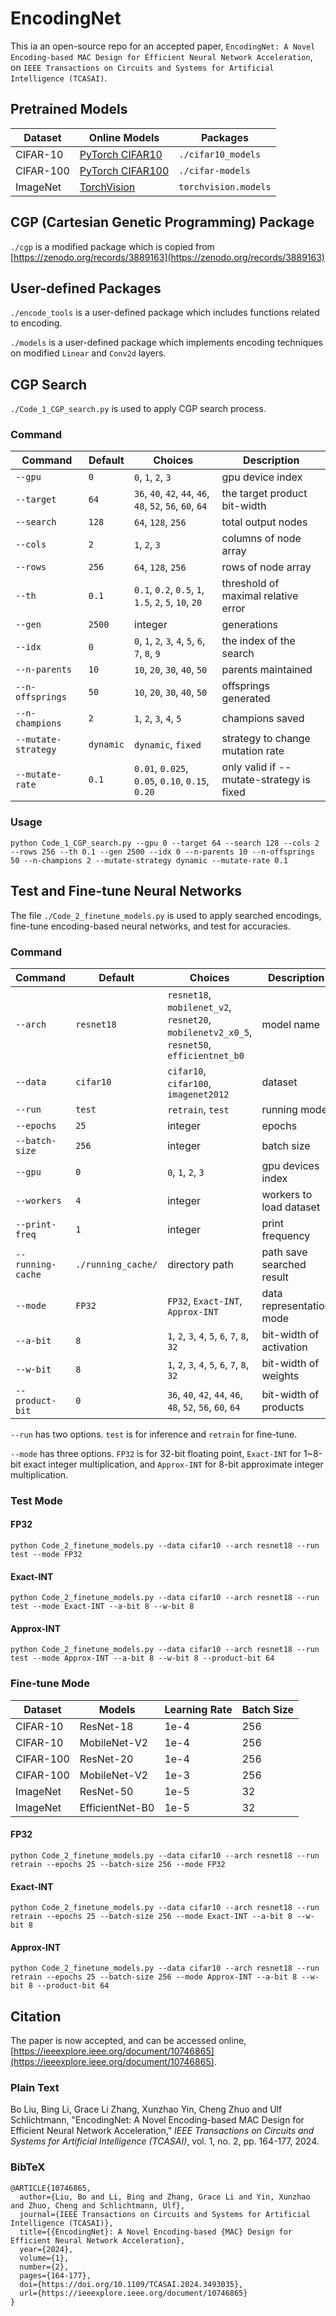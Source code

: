 # EncodingNet
This ia an open-source repo for an accepted paper, `EncodingNet: A Novel Encoding-based MAC Design for Efficient Neural Network Acceleration`, on `IEEE Transactions on Circuits and Systems for Artificial Intelligence (TCASAI)`. 

[//]: # (The codes in this repo will be well-structured and updated in the following weeks.)

## Pretrained Models
| Dataset   | Online Models                                                       | Packages               |
|-----------|---------------------------------------------------------------------|------------------------|
| CIFAR-10  | [PyTorch CIFAR10](https://github.com/huyvnphan/PyTorch_CIFAR10)     | `./cifar10_models`     |
| CIFAR-100 | [PyTorch CIFAR100](https://github.com/weiaicunzai/pytorch-cifar100) | `./cifar-models`       |
| ImageNet  | [TorchVision](https://pytorch.org/vision/stable/models.html)        | `torchvision.models`   |

## CGP (Cartesian Genetic Programming) Package
`./cgp` is a modified package which is copied from [https://zenodo.org/records/3889163](https://zenodo.org/records/3889163)

## User-defined Packages
`./encode_tools` is a user-defined package which includes functions related to encoding.

`./models` is a user-defined package which implements encoding techniques on modified `Linear` and `Conv2d` layers.

## CGP Search
`./Code_1_CGP_search.py` is used to apply CGP search process.

### Command 

| Command             | Default   | Choices                                                     | Description                              |
|---------------------|-----------|-------------------------------------------------------------|------------------------------------------|
| `--gpu`             | `0`       | `0`, `1`, `2`, `3`                                          | gpu device index                         |
| `--target`          | `64`      | `36`, `40`, `42`, `44`, `46`, `48`, `52`, `56`, `60`, `64`  | the target product bit-width             |
| `--search`          | `128`     | `64`, `128`, `256`                                          | total output nodes                       |
| `--cols`            | `2`       | `1`, `2`, `3`                                               | columns of node array                    |
| `--rows`            | `256`     | `64`, `128`, `256`                                          | rows of node array                       |
| `--th`              | `0.1`     | `0.1`, `0.2`, `0.5`, `1`, `1.5`, `2`, `5`, `10`, `20`       | threshold of maximal relative error      |
| `--gen`             | `2500`    | integer                                                     | generations                              |
| `--idx`             | `0`       | `0`, `1`, `2`, `3`, `4`, `5`, `6`, `7`, `8`, `9`            | the index of the search                  |
| `--n-parents`       | `10`      | `10`, `20`, `30`, `40`, `50`                                | parents maintained                       |
| `--n-offsprings`    | `50`      | `10`, `20`, `30`, `40`, `50`                                | offsprings generated                     |
| `--n-champions`     | `2`       | `1`, `2`, `3`, `4`, `5`                                     | champions saved                          |
| `--mutate-strategy` | `dynamic` | `dynamic`, `fixed`                                          | strategy to change mutation rate         |
| `--mutate-rate`     | `0.1`     | `0.01`, `0.025`, `0.05`, `0.10`, `0.15`, `0.20`             | only valid if --mutate-strategy is fixed |

### Usage

```commandline
python Code_1_CGP_search.py --gpu 0 --target 64 --search 128 --cols 2 --rows 256 --th 0.1 --gen 2500 --idx 0 --n-parents 10 --n-offsprings 50 --n-champions 2 --mutate-strategy dynamic --mutate-rate 0.1 
```

## Test and Fine-tune Neural Networks
The file `./Code_2_finetune_models.py` is used to apply searched encodings, fine-tune encoding-based neural networks, and test for accuracies.

### Command
| Command           | Default            | Choices                                                                                    | Description               |
|-------------------|--------------------|--------------------------------------------------------------------------------------------|---------------------------|
| `--arch`          | `resnet18`         | `resnet18`, `mobilenet_v2`, `resnet20`, `mobilenetv2_x0_5`, `resnet50`, `efficientnet_b0`  | model name                |
| `--data`          | `cifar10`          | `cifar10`, `cifar100`, `imagenet2012`                                                      | dataset                   |
| `--run`           | `test`             | `retrain`, `test`                                                                          | running mode              |
| `--epochs`        | `25`               | integer                                                                                    | epochs                    |
| `--batch-size`    | `256`              | integer                                                                                    | batch size                |
| `--gpu`           | `0`                | `0`, `1`, `2`, `3`                                                                         | gpu devices index         |
| `--workers`       | `4`                | integer                                                                                    | workers to load dataset   |
| `--print-freq`    | `1`                | integer                                                                                    | print frequency           |
| `--running-cache` | `./running_cache/` | directory path                                                                             | path save searched result |
| `--mode`          | `FP32`             | `FP32`, `Exact-INT`, `Approx-INT`                                                          | data representation mode  |
| `--a-bit`         | `8`                | `1`, `2`, `3`, `4`, `5`, `6`, `7`, `8`, `32`                                               | bit-width of activation   |
| `--w-bit`         | `8`                | `1`, `2`, `3`, `4`, `5`, `6`, `7`, `8`, `32`                                               | bit-width of weights      |
| `--product-bit`   | `0`                | `36`, `40`, `42`, `44`, `46`, `48`, `52`, `56`, `60`, `64`                                 | bit-width of products     |

`--run` has two options. `test` is for inference and `retrain` for fine-tune.

`--mode` has three options. `FP32` is for 32-bit floating point, `Exact-INT` for 1~8-bit exact integer multiplication, and `Approx-INT` for 8-bit approximate integer multiplication.


### Test Mode

#### FP32

```commandline
python Code_2_finetune_models.py --data cifar10 --arch resnet18 --run test --mode FP32 
```

#### Exact-INT

```commandline
python Code_2_finetune_models.py --data cifar10 --arch resnet18 --run test --mode Exact-INT --a-bit 8 --w-bit 8
```

#### Approx-INT

```commandline
python Code_2_finetune_models.py --data cifar10 --arch resnet18 --run test --mode Approx-INT --a-bit 8 --w-bit 8 --product-bit 64
```

### Fine-tune Mode

| Dataset   | Models          | Learning Rate | Batch Size |
|-----------|-----------------|---------------|------------|
| CIFAR-10  | ResNet-18       | 1e-4          | 256        |
| CIFAR-10  | MobileNet-V2    | 1e-4          | 256        |
| CIFAR-100 | ResNet-20       | 1e-4          | 256        |
| CIFAR-100 | MobileNet-V2    | 1e-3          | 256        |
| ImageNet  | ResNet-50       | 1e-5          | 32         |
| ImageNet  | EfficientNet-B0 | 1e-5          | 32         |

#### FP32

```shell
python Code_2_finetune_models.py --data cifar10 --arch resnet18 --run retrain --epochs 25 --batch-size 256 --mode FP32 
```

#### Exact-INT

```commandline
python Code_2_finetune_models.py --data cifar10 --arch resnet18 --run retrain --epochs 25 --batch-size 256 --mode Exact-INT --a-bit 8 --w-bit 8
```

#### Approx-INT

```properties
python Code_2_finetune_models.py --data cifar10 --arch resnet18 --run retrain --epochs 25 --batch-size 256 --mode Approx-INT --a-bit 8 --w-bit 8 --product-bit 64
```


## Citation

The paper is now accepted, and can be accessed online, [https://ieeexplore.ieee.org/document/10746865](https://ieeexplore.ieee.org/document/10746865).


### Plain Text

Bo Liu, Bing Li, Grace Li Zhang, Xunzhao Yin, Cheng Zhuo and Ulf Schlichtmann, "EncodingNet: A Novel Encoding-based MAC Design for Efficient Neural Network Acceleration," _IEEE Transactions on Circuits and Systems for Artificial Intelligence (TCASAI)_, vol. 1, no. 2, pp. 164-177, 2024.


### BibTeX
```
@ARTICLE{10746865,
  author={Liu, Bo and Li, Bing and Zhang, Grace Li and Yin, Xunzhao and Zhuo, Cheng and Schlichtmann, Ulf},
  journal={IEEE Transactions on Circuits and Systems for Artificial Intelligence (TCASAI)}, 
  title={{EncodingNet}: A Novel Encoding-based {MAC} Design for Efficient Neural Network Acceleration}, 
  year={2024},
  volume={1},
  number={2},
  pages={164-177},
  doi={https://doi.org/10.1109/TCASAI.2024.3493035},
  url={https://ieeexplore.ieee.org/document/10746865}
}
```
